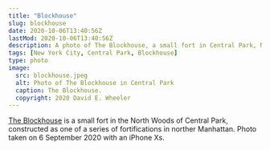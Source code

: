 ```yaml
---
title: "Blockhouse"
slug: blockhouse
date: 2020-10-06T13:40:56Z
lastMod: 2020-10-06T13:40:56Z
description: A photo of The Blockhouse, a small fort in Central Park, New York City.
tags: [New York City, Central Park, Blockhouse]
type: photo
image:
  src: blockhouse.jpeg
  alt: Photo of The Blockhouse in Central Park
  caption: The Blockhouse.
  copyright: 2020 David E. Wheeler
---
```


[The Blockhouse] is a small fort in the North Woods of Central Park, constructed as
one of a series of fortifications in norther Manhattan. Photo taken on 6 September 2020
with an iPhone Xs.

  [The Blockhouse]: https://en.wikipedia.org/wiki/Blockhouse_No._1
    "Wikipedia: “Blockhouse No. 1”"
